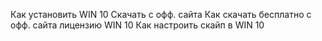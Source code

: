 ﻿Как установить WIN 10 Скачать с офф. сайта
Как скачать бесплатно с офф. сайта лицензию WIN 10 
Как настроить скайп в WIN 10 
